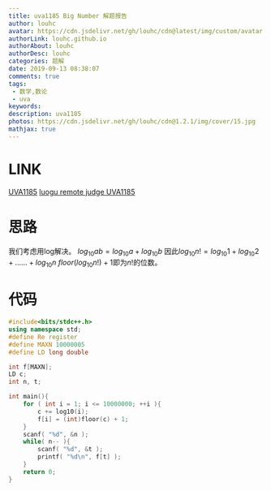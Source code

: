 ```yaml
---
title: uva1185 Big Number 解题报告
author: louhc
avatar: https://cdn.jsdelivr.net/gh/louhc/cdn@latest/img/custom/avatar.jpg
authorLink: louhc.github.io
authorAbout: louhc
authorDesc: louhc
categories: 题解
date: 2019-09-13 08:38:07
comments: true
tags:
 - 数学,数论
 - uva
keywords:
description: uva1185
photos: https://cdn.jsdelivr.net/gh/louhc/cdn@1.2.1/img/cover/15.jpg
mathjax: true
---
```


# LINK

[UVA1185](https://uva.onlinejudge.org/index.php?option=com_onlinejudge&Itemid=8&category=246&page=show_problem&problem=3626)
[luogu remote judge UVA1185](https://www.luogu.org/problemnew/show/UVA1185)

# 思路

我们考虑用log解决。
$log_{10}ab=log_{10}a+log_{10}b$
因此$log_{10}n!=log_{10}1+log_{10}2+……+log_{10}n$
$floor(log_{10}n!)+1$即为$n!$的位数。

# 代码

```cpp
#include<bits/stdc++.h>
using namespace std;
#define Re register
#define MAXN 10000005
#define LD long double

int f[MAXN];
LD c;
int n, t;

int main(){
	for ( int i = 1; i <= 10000000; ++i ){
		c += log10(i);
		f[i] = (int)floor(c) + 1;
	}
	scanf( "%d", &n );
	while( n-- ){
		scanf( "%d", &t );
		printf( "%d\n", f[t] );
	}
	return 0;
}

```